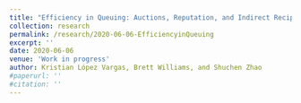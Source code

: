 ```yaml
---
title: "Efficiency in Queuing: Auctions, Reputation, and Indirect Reciprocity"
collection: research
permalink: /research/2020-06-06-EfficiencyinQueuing
excerpt: ''
date: 2020-06-06
venue: 'Work in progress'
author: Kristian López Vargas, Brett Williams, and Shuchen Zhao
#paperurl: ''
#citation: ''
---
```

